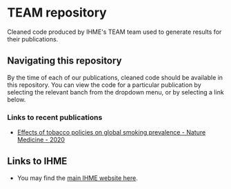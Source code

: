 # TEAM repository
Cleaned code produced by IHME's TEAM team used to generate results for their publications.

## Navigating this repository
By the time of each of our publications, cleaned code should be available in this repository. You can view the code for a particular publication by selecting the relevant banch from the dropdown menu, or by selecting a link below.

### Links to recent publications

* [Effects of tobacco policies on global smoking prevalence - Nature Medicine - 2020](https://github.com/lsflor/test/tree/effects_tobacco_policies)


## Links to IHME 

* You may find the [main IHME website here](http://www.healthdata.org).
